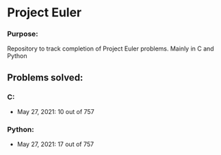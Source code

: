 # Project Euler

### Purpose:
Repository to track completion of Project Euler problems. Mainly in C and Python

## Problems solved:

### C:
<ul>
<li>May 27, 2021: 10 out of 757
</ul>

### Python: 
<ul>
<li>May 27, 2021: 17 out of 757
</ul>
